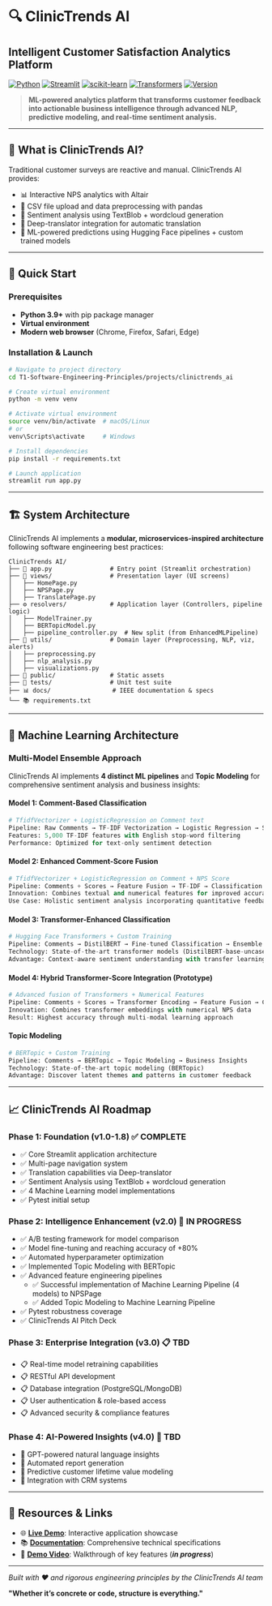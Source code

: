 # 🔍 ClinicTrends AI
## Intelligent Customer Satisfaction Analytics Platform

[![Python](https://img.shields.io/badge/Python-3.9+-blue.svg)](https://python.org)
[![Streamlit](https://img.shields.io/badge/Streamlit-1.45+-red.svg)](https://streamlit.io)
[![scikit-learn](https://img.shields.io/badge/scikit--learn-1.5+-orange.svg)](https://scikit-learn.org)
[![Transformers](https://img.shields.io/badge/🤗%20Transformers-4.52+-yellow.svg)](https://huggingface.co/transformers)
[![Version](https://img.shields.io/badge/Version-1.9.0-brightgreen.svg)](CHANGELOG.md)

> **ML-powered analytics platform that transforms customer feedback into actionable business intelligence through advanced NLP, predictive modeling, and real-time sentiment analysis.**

---

## 🎯  What is ClinicTrends AI?

Traditional customer surveys are reactive and manual. ClinicTrends AI provides:
- 📊 Interactive NPS analytics with Altair
- 🧾 CSV file upload and data preprocessing with pandas
- 💬 Sentiment analysis using TextBlob + wordcloud generation
- 🔄 Deep-translator integration for automatic translation
- 🤖 ML-powered predictions using Hugging Face pipelines + custom trained models

---

## 🚀 Quick Start

### Prerequisites
- **Python 3.9+** with pip package manager
- **Virtual environment** 
- **Modern web browser** (Chrome, Firefox, Safari, Edge)

### Installation & Launch
```bash
# Navigate to project directory
cd T1-Software-Engineering-Principles/projects/clinictrends_ai

# Create virtual environment
python -m venv venv

# Activate virtual environment
source venv/bin/activate  # macOS/Linux
# or
venv\Scripts\activate     # Windows

# Install dependencies
pip install -r requirements.txt

# Launch application
streamlit run app.py
```

---

## 🏗️ System Architecture

ClinicTrends AI implements a **modular, microservices-inspired architecture** following software engineering best practices:

```
ClinicTrends AI/
├── 🚀 app.py                # Entry point (Streamlit orchestration)
├── 📱 views/                # Presentation layer (UI screens)
│   ├── HomePage.py
│   ├── NPSPage.py
│   ├── TranslatePage.py
├── ⚙️ resolvers/            # Application layer (Controllers, pipeline logic)
│   ├── ModelTrainer.py
│   ├── BERTopicModel.py
│   ├── pipeline_controller.py  # New split (from EnhancedMLPipeline)
├── 🧳 utils/                # Domain layer (Preprocessing, NLP, viz, alerts)
│   ├── preprocessing.py
│   ├── nlp_analysis.py
│   ├── visualizations.py
├── 🎨 public/               # Static assets
├── 🧪 tests/                # Unit test suite
├── 📊 docs/                 # IEEE documentation & specs
└── 📚 requirements.txt
```

---

## 🧠 Machine Learning Architecture

### Multi-Model Ensemble Approach

ClinicTrends AI implements **4 distinct ML pipelines** and **Topic Modeling** for comprehensive sentiment analysis and business insights:

#### **Model 1: Comment-Based Classification**
```python
# TfidfVectorizer + LogisticRegression on Comment text
Pipeline: Raw Comments → TF-IDF Vectorization → Logistic Regression → Sentiment Classification
Features: 5,000 TF-IDF features with English stop-word filtering
Performance: Optimized for text-only sentiment detection
```

#### **Model 2: Enhanced Comment-Score Fusion**
```python
# TfidfVectorizer + LogisticRegression on Comment + NPS Score
Pipeline: Comments + Scores → Feature Fusion → TF-IDF → Classification
Innovation: Combines textual and numerical features for improved accuracy
Use Case: Holistic sentiment analysis incorporating quantitative feedback
```

#### **Model 3: Transformer-Enhanced Classification**
```python
# Hugging Face Transformers + Custom Training
Pipeline: Comments → DistilBERT → Fine-tuned Classification → Ensemble Prediction
Technology: State-of-the-art transformer models (DistilBERT-base-uncased)
Advantage: Context-aware sentiment understanding with transfer learning
```

#### **Model 4: Hybrid Transformer-Score Integration (Prototype)**
```python
# Advanced fusion of Transformers + Numerical Features
Pipeline: Comments + Scores → Transformer Encoding → Feature Fusion → Classification
Innovation: Combines transformer embeddings with numerical NPS data
Result: Highest accuracy through multi-modal learning approach
```

#### **Topic Modeling**
```python
# BERTopic + Custom Training
Pipeline: Comments → BERTopic → Topic Modeling → Business Insights
Technology: State-of-the-art topic modeling (BERTopic)
Advantage: Discover latent themes and patterns in customer feedback
```

---

## 📈 ClinicTrends AI Roadmap

### Phase 1: Foundation (v1.0-1.8) ✅ **COMPLETE**
- ✅ Core Streamlit application architecture
- ✅ Multi-page navigation system
- ✅ Translation capabilities via Deep-translator
- ✅ Sentiment Analysis using TextBlob + wordcloud generation
- ✅ 4 Machine Learning model implementations
- ✅ Pytest initial setup

### Phase 2: Intelligence Enhancement (v2.0) 🔄 **IN PROGRESS**
- ✅ A/B testing framework for model comparison
- ✅ Model fine-tuning and reaching accuracy of +80%
- ✅ Automated hyperparameter optimization
- ✅ Implemented Topic Modeling with BERTopic
- ✅ Advanced feature engineering pipelines
    - ✅ Successful implementation of Machine Learning Pipeline (4 models) to NPSPage
    - ✅ Added Topic Modeling to Machine Learning Pipeline
- ✅ Pytest robustness coverage
- ✅ ClinicTrends AI Pitch Deck

### Phase 3: Enterprise Integration (v3.0) 📋 **TBD**
- 📋 Real-time model retraining capabilities
- 📋 RESTful API development
- 📋 Database integration (PostgreSQL/MongoDB)
- 📋 User authentication & role-based access
- 📋 Advanced security & compliance features

### Phase 4: AI-Powered Insights (v4.0) 🚀 **TBD**
- 🚀 GPT-powered natural language insights
- 🚀 Automated report generation
- 🚀 Predictive customer lifetime value modeling
- 🚀 Integration with CRM systems

---

## 🔗 Resources & Links

- 🌐 **[Live Demo](https://sep-torrens-dr-ranju-group-1.streamlit.app/)**: Interactive application showcase
- 📚 **[Documentation](docs/)**: Comprehensive technical specifications
- 🎥 **[Demo Video](https://youtube.com/demo)**: Walkthrough of key features (***in progress***)

---

*Built with ❤️ and rigorous engineering principles by the ClinicTrends AI team*

**"Whether it’s concrete or code, structure is everything."**